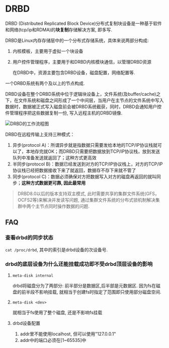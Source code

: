 # DRBD
DRBD (Distributed Replicated Block Device)分布式复制块设备是一种基于软件和网络(tcp/ip和RDMA)的**块复制**存储解决方案, 即多写.

DRBD是Linux内存存储层中的一个分布式存储系统，具体来说两部分构成:
1. 内核模板，主要用于虚拟一个块设备
1. 用户控件管理程序，主要用于和DRBD内核模块通信，以管理DRBD资源

    在DRBD中，资源主要包含DRBD设备，磁盘配置，网络配置等.

一个DRBD系统有两个及以上的节点构成.

DRBD设备在整个DRBD系统中位于逻辑块设备上，文件系统(及buffer/cache)之下，在文件系统和磁盘之间形成了一个中间层，当用户在主节点的文件系统中写入数据时，数据被正式写入磁盘前会被DRBD系统截获，同时，DRBD会通知用户控件管理程序把这些数据复制一份, 写入远程主机的DRBD镜像.

![DRBD的工作流程图](http://s3.51cto.com/wyfs02/M00/25/7A/wKiom1NgbRPzAB4LAABNdBRd5XE362.gif)

DRBD在远程传输上支持三种模式：
1. 异步(protocol A)：所谓异步就是指数据只需要发给本地的TCP/IP协议栈就可以了，本地存完就OK；而DRBD只需要把数据放到TCP/IP协议栈，放到发送队列中准备发送就返回了；这种方式更高效
1. 半同步(protocol B)：数据已经发送到对方的TCP/IP协议栈上，对方的TCP/IP协议栈已经把数据接收下来了就返回，数据存不存下来就不管了
1. 同步(protocol C)：数据必须确保对方把数据写入对方的磁盘再返回的就叫同步；**这种方式数据更可靠, 因此最常用**

> DRBD8.0以后的版本支持双主模式, 此时需要共享的集群文件系统(GFS，OCFS2等)来解决并发读写问题, 通过集群文件系统的分布式锁机制解决集群中两个主节点同时操作数据的问题.

## FAQ
### 查看drbd的同步状态
`cat /proc/drbd`, 其中的索引是drbd设备的次设备号.

### drbd的底层设备为什么还能挂载成功即不受drbd顶层设备的影响
1. `meta-disk internal`

    drbd将磁盘分为了两部分: 前半部分是数据区,后半部是元数据区. 因为fs在磁盘的前半段不影响挂载, 就相当于创建fs时指定了范围即只使用部分磁盘空间.
1. `meta-disk <dev>`

    就相当于fs使用了整个磁盘, 还是不影响fs挂载

1. drbd设备配置

    1. addr里不能使用localhost, 但可以使用"127.0.0.1"
    1. addr中的端口必须在[1~65535]中